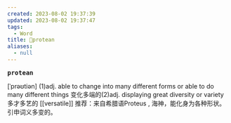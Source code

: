 ```yaml
---
created: 2023-08-02 19:37:39
updated: 2023-08-02 19:37:47
tags:
  - Word
title: 📖protean
aliases:
  - null
---
```


<pre><strong>protean</strong></pre>
[ˈprəʊtiən]
(1)adj. able to change into many different forms or able to do many different things 变化多端的(2)adj. displaying great diversity or variety 多才多艺的
[[versatile]]
推荐：来自希腊语Proteus , 海神，能化身为各种形状。引申词义多变的。